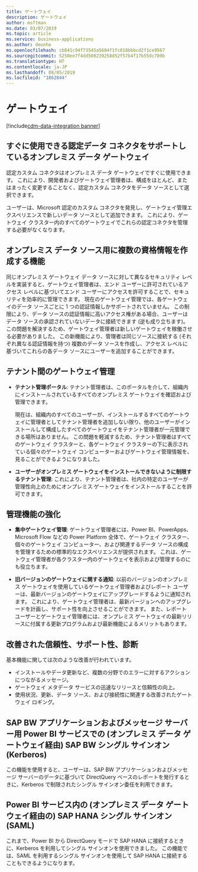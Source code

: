 ```yaml
---
title: ゲートウェイ
description: ゲートウェイ
author: msftman
ms.date: 03/07/2019
ms.topic: article
ms.service: business-applications
ms.author: deonhe
ms.openlocfilehash: cb841c94f73545a5604f1fc018bbbcd2f1ce9567
ms.sourcegitcommit: 5250ee7f4dd508239258d52f57b4f17b55dc789b
ms.translationtype: HT
ms.contentlocale: ja-JP
ms.lasthandoff: 08/05/2019
ms.locfileid: "1862844"
---
```

# <a name="gateway"></a>ゲートウェイ

[!include[cdm-data-integration banner](../includes/cdm-data-integration.md)]

## <a name="on-premises-data-gateway-supports-out-of-box-certified-data-connectors"></a>すぐに使用できる認定データ コネクタをサポートしているオンプレミス データ ゲートウェイ  

認定カスタム コネクタはオンプレミス データ ゲートウェイですぐに使用できます。 これにより、開発者およびゲートウェイ管理者は、構成をほとんど、またはまったく変更することなく、認定カスタム コネクタをデータ ソースとして選択できます。 

ユーザーは、Microsoft 認定のカスタム コネクタを発見し、ゲートウェイ管理エクスペリエンスで新しいデータ ソースとして追加できます。 これにより、ゲートウェイ クラスター内のすべてのゲートウェイでこれらの認定コネクタを管理する必要がなくなります。   
 
## <a name="ability-to-create-multiple-credentials-for-an-on-premises-data-source"></a>オンプレミス データ ソース用に複数の資格情報を作成する機能   
 
同じオンプレミス ゲートウェイ データ ソースに対して異なるセキュリティ レベルを実装すると、ゲートウェイ管理者は、エンド ユーザーに許可されているアクセス レベルに基づいてエンド ユーザーにアクセスを許可することで、セキュリティを効率的に管理できます。 現在のゲートウェイ管理では、各ゲートウェイのデータ ソースごとに 1 つの認証情報しかサポートされていません。 この制限により、データ ソースの認証情報に高いアクセス権がある場合、ユーザーはデータ ソースの承認されていないデータに接続できます (逆も成り立ちます)。 この問題を解決するため、ゲートウェイ管理者は新しいゲートウェイを稼働させる必要がありました。 この新機能により、管理者は同じソースに接続する (それぞれ異なる認証情報を持つ) 複数のデータ ソースを作成し、アクセス レベルに基づいてこれらの各データ ソースにユーザーを追加することができます。 
 
## <a name="gateway-administration-across-a-tenant"></a>テナント間のゲートウェイ管理
  
-   **テナント管理ポータル**: テナント管理者は、このポータルを介して、組織内にインストールされているすべてのオンプレミス ゲートウェイを確認および管理できます。

    現在は、組織内のすべてのユーザーが、インストールするすべてのゲートウェイに管理者としてテナント管理者を追加しない限り、他のユーザーがインストールして構成したすべてのゲートウェイをテナント管理者が一元管理できる場所はありません。 この問題を軽減するため、テナント管理者はすべてのゲートウェイ クラスターと、各ゲートウェイ クラスターの下に表示されている個々のゲートウェイ コンピューターおよびゲートウェイ管理情報を、見ることができるようになりました。 
  
-   **ユーザーがオンプレミス ゲートウェイをインストールできないように制限するテナント管理**: これにより、テナント管理者は、社内の特定のユーザーが管理性向上のためにオンプレミス ゲートウェイをインストールすることを許可できます。 
 
## <a name="management-enhancements"></a>管理機能の強化 
  
-   **集中ゲートウェイ管理**: ゲートウェイ管理者には、Power BI、PowerApps、Microsoft Flow などの Power Platform 全体で、ゲートウェイ クラスター、個々のゲートウェイ コンピューター、および関連するデータ ソースの構成を管理するための標準的なエクスペリエンスが提供されます。 これは、ゲートウェイ管理者が各クラスター内のゲートウェイを表示および管理するのにも役立ちます。 

-   **旧バージョンのゲートウェイに関する通知**: 以前のバージョンのオンプレミス ゲートウェイを使用しているゲートウェイ管理者およびレポート ユーザーは、最新バージョンのゲートウェイにアップグレードするように通知されます。 これにより、ゲートウェイ管理者は、最新バージョンへのアップグレードを計画し、サポート性を向上させることができます。 また、レポート ユーザーとゲートウェイ管理者には、オンプレミス ゲートウェイの最新リリースに付属する更新プログラムおよび最新機能によるメリットもあります。  
  
## <a name="improved-reliability-supportability-and-diagnostics"></a>改善された信頼性、サポート性、診断
 
基本機能に関しては次のような改善が行われています。

-   インストールやデータ更新など、複数の分野でのエラーに対するアクションにつながるメッセージ。 
-   ゲートウェイ メタデータ サービスの迅速なリリースと信頼性の向上。 
-   使用状況、更新、データ ソース、および接続性に関連する改善されたゲートウェイ ロギング。

## <a name="sap-bw-single-sign-on-kerberos-in-power-bi-service-via-on-premises-data-gateway-for-sap-bw-application-and-message-server"></a>SAP BW アプリケーションおよびメッセージ サーバー用 Power BI サービスでの (オンプレミス データ ゲートウェイ経由) SAP BW シングル サインオン (Kerberos)
 
この機能を使用すると、ユーザーは、SAP BW アプリケーションおよびメッセージ サーバーのデータに基づいて DirectQuery ベースのレポートを発行するときに、Kerberos で制限されたシングル サインオン委任を利用できます。

## <a name="sap-hana-single-sign-on-saml-in-power-bi-service-via-on-premises-data-gateway"></a>Power BI サービス内の (オンプレミス データ ゲートウェイ経由の) SAP HANA シングル サインオン (SAML)
 
これまで、Power BI から DirectQuery モードで SAP HANA に接続するときに、Kerberos を利用してシングル サインオンを使用できました。 この機能では、SAML を利用するシングル サインオンを使用して SAP HANA に接続することもできるようになります。
